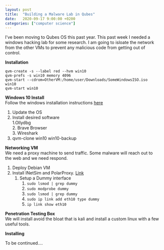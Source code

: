 ```yaml
---
layout: post
title:  "Building a Malware Lab in Qubes"
date:   2020-09-17 9:00:00 +0200
categories: ["computer science"]
---
```


I've been moving to Qubes OS this past year. This past week I needed a windows hacking lab for some research.  I am going to isloate the network from the other VMs to prevent any malicious code from getting out of control.  

**Installation**  

```qvm-create -s --label red --hvm win10```  
```qvm-prefs -s win10 memory 4096```  
```qvm-start --cdrom=OtherVM:/home/user/Downloads/SomeWindowsISO.iso win10```  
```qvm-start win10```

**Windows 10 Install**  
Follow the windows installation instructions [here](https://www.qubes-os.org/doc/windows-vm/)

1. Update the OS  
2. Install desired software  
	1.Ollydbg  
	2. Brave Browser  
	3. Wireshark  
3. qvm-clone win10 win10-backup  

**Networking VM**  
We need a proxy machine to send traffic. Some malware will reach out to the web and we need respond.  

1. Deploy Debian VM  
2. Install INetSim and PolarProxy. [Link](https://www.netresec.com/?page=Blog&month=2019-12&post=Installing-a-Fake-Internet-with-INetSim-and-PolarProxy)  
	1. Setup a Dummy interface
		1. ```sudo lsmod | grep dummy```  
		2. ```sudo modprobe dummy```  
		3. ```sudo lsmod | grep dummy```  
		4. ```sudo ip link add eth10 type dummy```  
		5. ```ip link show eth10```  

**Penetration Testing Box**  
We will install avoid the bloat that is kali and install a custom linux with a few useful tools.



**Installing**  

To be continued....
